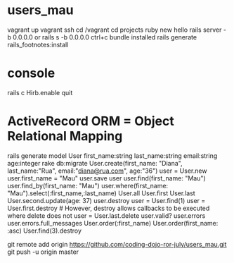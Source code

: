 # users_mau

vagrant up
vagrant ssh
cd /vagrant
cd projects
ruby new hello
rails server -b 0.0.0.0 or rails s -b 0.0.0.0
ctrl+c
bundle installed
rails generate rails_footnotes:install

# console
rails c
Hirb.enable
quit

# ActiveRecord ORM = Object Relational Mapping
rails generate model User first_name:string last_name:string email:string age:integer
rake db:migrate
User.create(first_name: "Diana", last_name:"Rua", email:"diana@rua.com", age:"36")
user = User.new
user.first_name = "Mau"
user.save
user
user.find(first_name: "Mau")
user.find_by(first_name: "Mau")
user.where(first_name: "Mau").select(:first_name,:last_name)
User.all
User.first 
User.last 
User.second.update(age: 37)
user.destroy
user = User.find(1)
user = User.first.destroy # However, destroy allows callbacks to be executed where delete does not
user = User.last.delete
user.valid?
user.errors
user.errors.full_messages
User.order(:first_name)
User.order(first_name: :asc)
User.find(3).destroy

git remote add origin https://github.com/coding-dojo-ror-july/users_mau.git
git push -u origin master